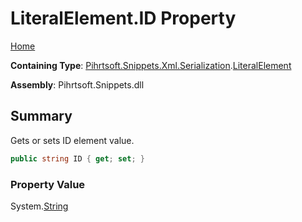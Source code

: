 <a name="_top"></a>

# LiteralElement\.ID Property

[Home](../../../../../../README.md#_top)

**Containing Type**: [Pihrtsoft.Snippets.Xml.Serialization](../../README.md#_top)\.[LiteralElement](../README.md#_top)

**Assembly**: Pihrtsoft\.Snippets\.dll

## Summary

Gets or sets ID element value\.

```csharp
public string ID { get; set; }
```

### Property Value

System\.[String](https://docs.microsoft.com/en-us/dotnet/api/system.string)

